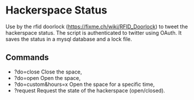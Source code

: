 Hackerspace Status
==================

Use by the rfid doorlock (https://fixme.ch/wiki/RFID_Doorlock) to tweet the hackerspace status.
The script is authenticated to twitter using OAuth. It saves the status in a mysql database and a lock file.

Commands
--------

- ?do=close           Close the space,
- ?do=open            Open the space,
- ?do=custom&hours=x  Open the space for a specific time,
- ?request            Request the state of the hackerspace (open/closed).

